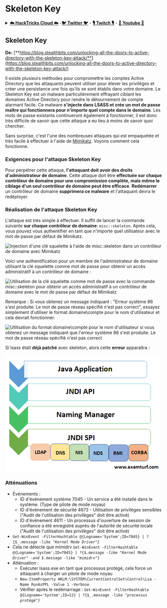 # Skeleton Key

<details>

<summary><a href="https://cloud.hacktricks.xyz/pentesting-cloud/pentesting-cloud-methodology"><strong>☁️ HackTricks Cloud ☁️</strong></a> -<a href="https://twitter.com/hacktricks_live"><strong>🐦 Twitter 🐦</strong></a> - <a href="https://www.twitch.tv/hacktricks_live/schedule"><strong>🎙️ Twitch 🎙️</strong></a> - <a href="https://www.youtube.com/@hacktricks_LIVE"><strong>🎥 Youtube 🎥</strong></a></summary>

- Travaillez-vous dans une entreprise de **cybersécurité** ? Voulez-vous voir votre **entreprise annoncée dans HackTricks** ? ou voulez-vous avoir accès à la **dernière version de PEASS ou télécharger HackTricks en PDF** ? Consultez les [**PLANS D'ABONNEMENT**](https://github.com/sponsors/carlospolop) !

- Découvrez [**The PEASS Family**](https://opensea.io/collection/the-peass-family), notre collection d'[**NFTs**](https://opensea.io/collection/the-peass-family) exclusifs.

- Obtenez le [**swag officiel PEASS & HackTricks**](https://peass.creator-spring.com).

- **Rejoignez le** [**💬**](https://emojipedia.org/speech-balloon/) **groupe Discord** ou le [**groupe Telegram**](https://t.me/peass) ou **suivez-moi** sur **Twitter** [**🐦**](https://github.com/carlospolop/hacktricks/tree/7af18b62b3bdc423e11444677a6a73d4043511e9/\[https:/emojipedia.org/bird/README.md)[**@carlospolopm**](https://twitter.com/hacktricks_live).

- **Partagez vos astuces de piratage en soumettant des PR au [dépôt hacktricks](https://github.com/carlospolop/hacktricks) et au [dépôt hacktricks-cloud](https://github.com/carlospolop/hacktricks-cloud)**.

</details>

## **Skeleton Key**

**De:** [**https://blog.stealthbits.com/unlocking-all-the-doors-to-active-directory-with-the-skeleton-key-attack/**](https://blog.stealthbits.com/unlocking-all-the-doors-to-active-directory-with-the-skeleton-key-attack/)

Il existe plusieurs méthodes pour compromettre les comptes Active Directory que les attaquants peuvent utiliser pour élever les privilèges et créer une persistance une fois qu'ils se sont établis dans votre domaine. Le Skeleton Key est un malware particulièrement effrayant ciblant les domaines Active Directory pour rendre le détournement de compte alarmant facile. Ce malware **s'injecte dans LSASS et crée un mot de passe maître qui fonctionnera pour n'importe quel compte dans le domaine**. Les mots de passe existants continueront également à fonctionner, il est donc très difficile de savoir que cette attaque a eu lieu à moins de savoir quoi chercher.

Sans surprise, c'est l'une des nombreuses attaques qui est empaquetée et très facile à effectuer à l'aide de [Mimikatz](https://github.com/gentilkiwi/mimikatz). Voyons comment cela fonctionne.

### Exigences pour l'attaque Skeleton Key

Pour perpétrer cette attaque, **l'attaquant doit avoir des droits d'administrateur de domaine**. Cette attaque doit être **effectuée sur chaque contrôleur de domaine pour une compromission complète, mais même le ciblage d'un seul contrôleur de domaine peut être efficace**. **Redémarrer** un contrôleur de domaine **supprimera ce malware** et l'attaquant devra le redéployer.

### Réalisation de l'attaque Skeleton Key

L'attaque est très simple à effectuer. Il suffit de lancer la commande suivante **sur chaque contrôleur de domaine**: `misc::skeleton`. Après cela, vous pouvez vous authentifier en tant que n'importe quel utilisateur avec le mot de passe par défaut de Mimikatz.

![Injection d'une clé squelette à l'aide de misc::skeleton dans un contrôleur de domaine avec Mimikatz](https://blog.stealthbits.com/wp-content/uploads/2017/07/1-3.png)

Voici une authentification pour un membre de l'administrateur de domaine utilisant la clé squelette comme mot de passe pour obtenir un accès administratif à un contrôleur de domaine :

![Utilisation de la clé squelette comme mot de passe avec la commande misc::skeleton pour obtenir un accès administratif à un contrôleur de domaine avec le mot de passe par défaut de Mimikatz](https://blog.stealthbits.com/wp-content/uploads/2017/07/2-5.png)

Remarque : Si vous obtenez un message indiquant : "Erreur système 86 s'est produite. Le mot de passe réseau spécifié n'est pas correct", essayez simplement d'utiliser le format domaine\compte pour le nom d'utilisateur et cela devrait fonctionner.

![Utilisation du format domaine\compte pour le nom d'utilisateur si vous obtenez un message indiquant que l'erreur système 86 s'est produite. Le mot de passe réseau spécifié n'est pas correct](https://blog.stealthbits.com/wp-content/uploads/2017/07/3-3.png)

Si lsass était **déjà patché** avec skeleton, alors cette **erreur** apparaîtra :

![](<../../.gitbook/assets/image (160).png>)

### Atténuations

* Événements :
  * ID d'événement système 7045 - Un service a été installé dans le système. (Type de pilote de mode noyau)
  * ID d'événement de sécurité 4673 - Utilisation de privilèges sensibles ("Audit de l'utilisation des privilèges" doit être activé)
  * ID d'événement 4611 - Un processus d'ouverture de session de confiance a été enregistré auprès de l'autorité de sécurité locale ("Audit de l'utilisation des privilèges" doit être activé)
* `Get-WinEvent -FilterHashtable @{Logname='System';ID=7045} | ?{$_.message -like "`_`Kernel Mode Driver"}`_
* Cela ne détecte que mimidrv `Get-WinEvent -FilterHashtable @{Logname='System';ID=7045} | ?{$`_`.message -like "Kernel Mode Driver" -and $`_`.message -like "`_`mimidrv`_`"}`
* Atténuation :
  * Exécuter lsass.exe en tant que processus protégé, cela force un attaquant à charger un pilote de mode noyau
  * `New-ItemProperty HKLM:\SYSTEM\CurrentControlSet\Control\Lsa -Name RunAsPPL -Value 1 -Verbose`
  * Vérifier après le redémarrage : `Get-WinEvent -FilterHashtable @{Logname='System';ID=12} | ?{$_.message -like "`_`processus protégé"}`_

